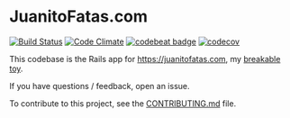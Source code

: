 # JuanitoFatas.com

[![Build Status](https://travis-ci.org/JuanitoFatas/JuanitoFatas.svg?branch=master)][travis]
[![Code Climate](https://codeclimate.com/github/JuanitoFatas/JuanitoFatas/badges/gpa.svg)][code-climate]
[![codebeat badge](https://codebeat.co/badges/888042b1-98bd-405e-95f0-61fa0be6ad45)][codebeat]
[![codecov](https://codecov.io/gh/JuanitoFatas/JuanitoFatas/branch/master/graph/badge.svg)][codecov]

[travis]: https://travis-ci.org/JuanitoFatas/JuanitoFatas
[code-climate]: https://codeclimate.com/github/JuanitoFatas/JuanitoFatas
[codebeat]: https://codebeat.co/projects/github-com-juanitofatas-juanitofatas
[codecov]: https://codecov.io/gh/JuanitoFatas/JuanitoFatas


This codebase is the Rails app for https://juanitofatas.com, my [breakable toy][breakable-toy].

If you have questions / feedback, open an issue.

To contribute to this project, see the [CONTRIBUTING.md][] file.

[CONTRIBUTING.md]: CONTRIBUTING.md
[breakable-toy]: http://chimera.labs.oreilly.com/books/1234000001813/ch05.html#breakable_toys

